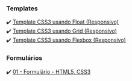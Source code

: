 ### Templates
✔️ [Template CSS3 usando Float (Responsivo)](https://codepen.io/claudiobernardo/pen/qwKOOE)</br>
✔️ [Template CSS3 usando Grid (Responsivo)](https://codepen.io/claudiobernardo/pen/rbqveR)</br>
✔️ [Template CSS3 usando Flexbox (Responsivo)](https://codepen.io/claudiobernardo/pen/gyBwWG)</br>
### Formulários
✔️ [01 - Formulário - HTML5, CSS3](https://codepen.io/claudiobernardo/pen/PggYrO)</br>
